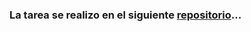 
### La tarea se realizo en el siguiente [repositorio](https://github.com/costellocesare/cicd-craftechtest.git)... ###

